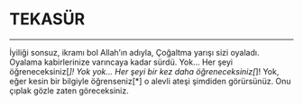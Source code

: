 # TEKASÜR
---
İyiliği sonsuz, ikramı bol Allah’ın adıyla,
Çoğaltma yarışı sizi oyaladı.
Oyalama kabirlerinize varıncaya kadar sürdü.
Yok… Her şeyi öğreneceksiniz[*]!
Yok yok… Her şeyi bir kez daha öğreneceksiniz[*]!
Yok, eğer kesin bir bilgiyle öğrenseniz[*]
o alevli ateşi şimdiden görürsünüz.
Onu çıplak gözle zaten göreceksiniz.